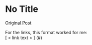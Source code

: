 # No Title

[Original Post](https://discourse.onlinedegree.iitm.ac.in/t/165959/225)

<p>For the links, this format worked for me:<br>
[ &lt; link text &gt; ] (#)</p>